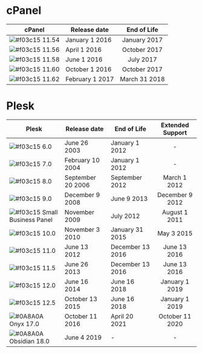 # cPanel

| cPanel | Release date | End of Life |
| ------ | ------ | :------: |
| ![#f03c15](https://placehold.it/15/f03c15/000000?text=+) 11.54 | January 1 2016 | January 2017 |
| ![#f03c15](https://placehold.it/15/f03c15/000000?text=+) 11.56 | April 1 2016 | October 2017 |
| ![#f03c15](https://placehold.it/15/f03c15/000000?text=+) 11.58 | June 1 2016 | July 2017 |
| ![#f03c15](https://placehold.it/15/f03c15/000000?text=+) 11.60 | October 1 2016 | October 2017 |
| ![#f03c15](https://placehold.it/15/f03c15/000000?text=+) 11.62 | February 1 2017 | March 31 2018 |


# Plesk

| Plesk | Release date | End of Life | Extended Support |
| ------ | ------ |------ | :------: |
| ![#f03c15](https://placehold.it/15/f03c15/000000?text=+) 6.0 | June 26 2003 | January 1  2012 | - |
| ![#f03c15](https://placehold.it/15/f03c15/000000?text=+) 7.0 | February 10 2004 | January 1 2012 | - |	
| ![#f03c15](https://placehold.it/15/f03c15/000000?text=+) 8.0 | September 20 2006 | September 2012 | March 1 2012 |
| ![#f03c15](https://placehold.it/15/f03c15/000000?text=+) 9.0 | December 9 2008 | June 9 2013 | December 9  2012 |
| ![#f03c15](https://placehold.it/15/f03c15/000000?text=+) Small Business Panel | November 2009 | July 2012 | August 1 2011 |
| ![#f03c15](https://placehold.it/15/f03c15/000000?text=+) 10.0 | November 3 2010 | January 31 2015 | May 3 2015 |
| ![#f03c15](https://placehold.it/15/f03c15/000000?text=+) 11.0 | June 13 2012 | December 13 2016 | June 13 2016 |
| ![#f03c15](https://placehold.it/15/f03c15/000000?text=+) 11.5 | June 26 2013 | December 13 2016 | June 13 2016 |
| ![#f03c15](https://placehold.it/15/f03c15/000000?text=+) 12.0 | June 16 2014 | June 16  2018 | January 1 2019 |
| ![#f03c15](https://placehold.it/15/f03c15/000000?text=+) 12.5 | October 13 2015 | June 16 2018 | January 1 2019 |
| ![#0A8A0A](https://placehold.it/15/0A8A0A/000000?text=+) Onyx 17.0 | October 11 2016 | April 20 2021 | October 11 2020 |
| ![#0A8A0A](https://placehold.it/15/0A8A0A/000000?text=+) Obsidian 18.0 | June 4 2019 | - | - |
